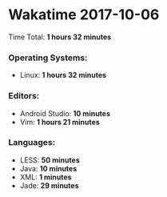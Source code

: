 # Wakatime 2017-10-06

Time Total: **1 hours 32 minutes**

### Operating Systems:
- Linux: **1 hours 32 minutes** 

### Editors:
- Android Studio: **10 minutes** 
- Vim: **1 hours 21 minutes** 

### Languages:
- LESS: **50 minutes** 
- Java: **10 minutes** 
- XML: **1 minutes** 
- Jade: **29 minutes** 


